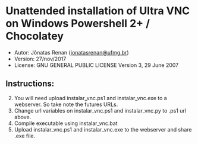 # Unattended installation of Ultra VNC on Windows Powershell 2+ / Chocolatey 
* Autor: Jônatas Renan (jonatasrenan@ufmg.br)
* Version: 27/nov/2017
* License:  GNU GENERAL PUBLIC LICENSE Version 3, 29 June 2007

## Instructions:
2. You will need upload instalar_vnc.ps1 and instalar_vnc.exe to a webserver. So take note the futures URLs.
3. Change url variables on instalar_vnc.ps1 and instalar_vnc.py to .ps1 url above.
4. Compile executable using instalar_vnc.bat
5. Upload instalar_vnc.ps1 and instalar_vnc.exe to the webserver and share .exe file.


